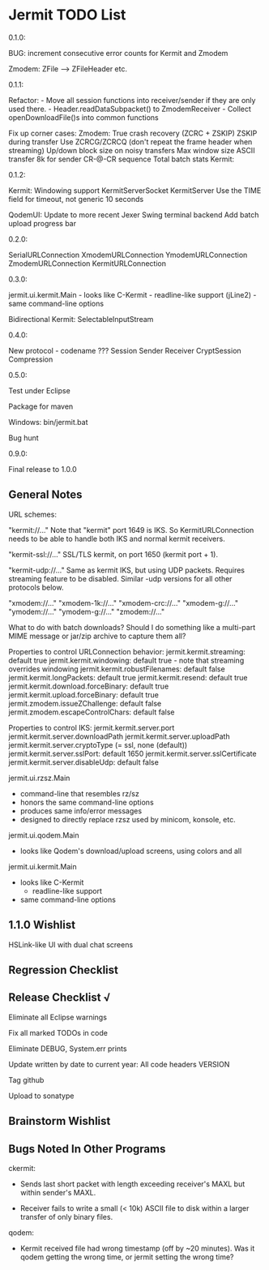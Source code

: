 Jermit TODO List
================

0.1.0:

  BUG: increment consecutive error counts for Kermit and Zmodem

  Zmodem:
    ZFile --> ZFileHeader etc.

0.1.1:

  Refactor:
    - Move all session functions into receiver/sender if they are only
      used there.
    - Header.readDataSubpacket() to ZmodemReceiver
    - Collect openDownloadFile()s into common functions

  Fix up corner cases:
    Zmodem:
      True crash recovery (ZCRC + ZSKIP)
      ZSKIP during transfer
      Use ZCRCG/ZCRCQ (don't repeat the frame header when streaming)
      Up/down block size on noisy transfers
      Max window size
      ASCII transfer
      8k for sender
      CR-@-CR sequence
      Total batch stats
    Kermit:


0.1.2:

  Kermit:
    Windowing support
    KermitServerSocket
    KermitServer
    Use the TIME field for timeout, not generic 10 seconds

  QodemUI:
    Update to more recent Jexer Swing terminal backend
    Add batch upload progress bar

0.2.0:

  SerialURLConnection
    XmodemURLConnection
    YmodemURLConnection
    ZmodemURLConnection
    KermitURLConnection

0.3.0:

  jermit.ui.kermit.Main
    - looks like C-Kermit
      - readline-like support (jLine2)
    - same command-line options

  Bidirectional Kermit:
    SelectableInputStream

0.4.0:

  New protocol - codename ???
    Session
    Sender
    Receiver
    CryptSession
    Compression

0.5.0:

  Test under Eclipse

  Package for maven

  Windows:
    bin/jermit.bat

  Bug hunt

0.9.0:

  Final release to 1.0.0


General Notes
-------------

URL schemes:

  "kermit://..."
    Note that "kermit" port 1649 is IKS.  So KermitURLConnection needs
    to be able to handle both IKS and normal kermit receivers.

  "kermit-ssl://..."
    SSL/TLS kermit, on port 1650 (kermit port + 1).

  "kermit-udp://..."
    Same as kermit IKS, but using UDP packets.  Requires streaming
    feature to be disabled.  Similar -udp versions for all other
    protocols below.

  "xmodem://..."
  "xmodem-1k://..."
  "xmodem-crc://..."
  "xmodem-g://..."
  "ymodem://..."
  "ymodem-g://..."
  "zmodem://..."

  What to do with batch downloads?  Should I do something like a
  multi-part MIME message or jar/zip archive to capture them all?

Properties to control URLConnection behavior:
  jermit.kermit.streaming: default true
  jermit.kermit.windowing: default true - note that streaming
                           overrides windowing
  jermit.kermit.robustFilenames: default false
  jermit.kermit.longPackets: default true
  jermit.kermit.resend: default true
  jermit.kermit.download.forceBinary: default true
  jermit.kermit.upload.forceBinary: default true
  jermit.zmodem.issueZChallenge: default false
  jermit.zmodem.escapeControlChars: default false


Properties to control IKS:
  jermit.kermit.server.port
  jermit.kermit.server.downloadPath
  jermit.kermit.server.uploadPath
  jermit.kermit.server.cryptoType (= ssl, none (default))
  jermit.kermit.server.sslPort: default 1650
  jermit.kermit.server.sslCertificate
  jermit.kermit.server.disableUdp: default false


jermit.ui.rzsz.Main
  - command-line that resembles rz/sz
  - honors the same command-line options
  - produces same info/error messages
  - designed to directly replace rzsz used by minicom, konsole, etc.


jermit.ui.qodem.Main
  - looks like Qodem's download/upload screens, using colors and all


jermit.ui.kermit.Main
  - looks like C-Kermit
    - readline-like support
  - same command-line options


1.1.0 Wishlist
--------------

HSLink-like UI with dual chat screens


Regression Checklist
--------------------


Release Checklist √
-------------------

Eliminate all Eclipse warnings

Fix all marked TODOs in code

Eliminate DEBUG, System.err prints

Update written by date to current year:
    All code headers
    VERSION

Tag github

Upload to sonatype


Brainstorm Wishlist
-------------------



Bugs Noted In Other Programs
----------------------------

ckermit:

  - Sends last short packet with length exceeding receiver's MAXL but
    within sender's MAXL.

  - Receiver fails to write a small (< 10k) ASCII file to disk within
    a larger transfer of only binary files.


qodem:

  - Kermit received file had wrong timestamp (off by ~20 minutes).
    Was it qodem getting the wrong time, or jermit setting the wrong
    time?
